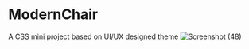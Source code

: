 # ModernChair
A CSS mini project based on UI/UX designed theme
![Screenshot (48)](https://github.com/RahulKathayat/ModernChair/assets/95293125/c28ab6ee-34d7-421d-93df-63aa8b61593e)
